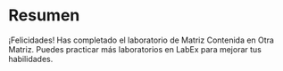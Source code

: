 # Resumen

¡Felicidades! Has completado el laboratorio de Matriz Contenida en Otra Matriz. Puedes practicar más laboratorios en LabEx para mejorar tus habilidades.

